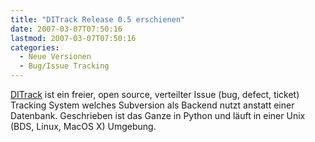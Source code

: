 ```yaml
---
title: "DITrack Release 0.5 erschienen"
date: 2007-03-07T07:50:16
lastmod: 2007-03-07T07:50:16
categories:
  - Neue Versionen
  - Bug/Issue Tracking
---
```

[DITrack](http://www.ditrack.org/ "DITrack") ist ein freier, open source, verteilter Issue (bug, defect, ticket) Tracking System welches Subversion 
als Backend nutzt anstatt einer Datenbank. Geschrieben ist das Ganze in Python und läuft in einer Unix (BDS, Linux, MacOS X) Umgebung.
